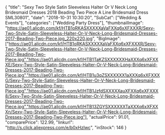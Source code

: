{
	"title": "Sexy Two Style Satin Sleeveless Halter Or V Neck Long Bridesmaid Dresses 2018 Beading Two Piece A Line Bridesmaid Dress SML30801",
	"date": "2018-10-31 10:30:20",
	"SubCat": ["Wedding & Events"],
	"categories": ["Wedding Party Dress"],
	"thumbnailImage": "https://ae01.alicdn.com/kf/HTB1oRKASXXXXXaVaFXXq6xXFXXXR/Sexy-Two-Style-Satin-Sleeveless-Halter-Or-V-Neck-Long-Bridesmaid-Dresses-2017-Beading-Two-Piece.jpg_220x220.jpg",
	"BigImage": ["https://ae01.alicdn.com/kf/HTB1oRKASXXXXXaVaFXXq6xXFXXXR/Sexy-Two-Style-Satin-Sleeveless-Halter-Or-V-Neck-Long-Bridesmaid-Dresses-2017-Beading-Two-Piece.jpg","https://ae01.alicdn.com/kf/HTB1TaKZSXXXXXXHaXXXq6xXFXXXE/Sexy-Two-Style-Satin-Sleeveless-Halter-Or-V-Neck-Long-Bridesmaid-Dresses-2017-Beading-Two-Piece.jpg","https://ae01.alicdn.com/kf/HTB1u3qZSXXXXXX1aXXXq6xXFXXXG/Sexy-Two-Style-Satin-Sleeveless-Halter-Or-V-Neck-Long-Bridesmaid-Dresses-2017-Beading-Two-Piece.jpg","https://ae01.alicdn.com/kf/HTB1JzfdSXXXXXauXFXXq6xXFXXX8/Sexy-Two-Style-Satin-Sleeveless-Halter-Or-V-Neck-Long-Bridesmaid-Dresses-2017-Beading-Two-Piece.jpg","https://ae01.alicdn.com/kf/HTB13ZGYSXXXXXXTaXXXq6xXFXXXn/Sexy-Two-Style-Satin-Sleeveless-Halter-Or-V-Neck-Long-Bridesmaid-Dresses-2017-Beading-Two-Piece.jpg"],
	"actualPrice": 91.01,
	"comparePrice": 122.99,
	"linkurl": "http://s.click.aliexpress.com/e/b0xHzIwc",
	"inStock": 146
}
